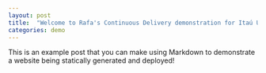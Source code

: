 ```yaml
---
layout: post
title:  "Welcome to Rafa's Continuous Delivery demonstration for Itaú Unibanco"
categories: demo
---
```


This is an example post that you can make using Markdown to demonstrate a website being statically generated and deployed!

